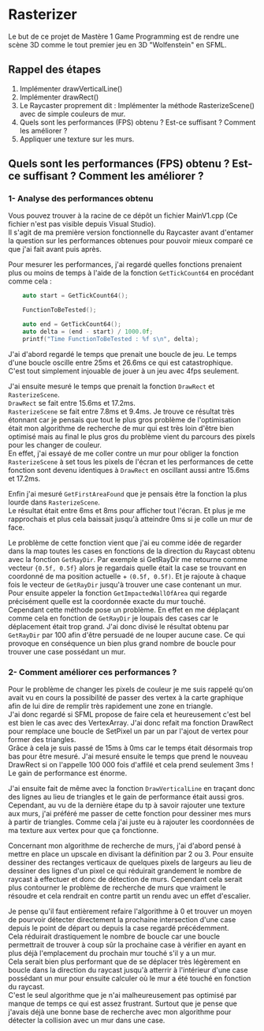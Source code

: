 # Rasterizer

Le but de ce projet de Mastère 1 Game Programming est de rendre une scène 3D comme le tout premier jeu en 3D "Wolfenstein" en SFML.

## Rappel des étapes
1. Implémenter drawVerticalLine()
2. Implémenter drawRect()
3. Le Raycaster proprement dit : Implémenter la méthode RasterizeScene() avec de simple couleurs de mur.
4. Quels sont les performances (FPS) obtenu ? Est-ce suffisant ? Comment les améliorer ?
5. Appliquer une texture sur les murs.
  
  
  
## Quels sont les performances (FPS) obtenu ? Est-ce suffisant ? Comment les améliorer ?  
  
### 1- Analyse des performances obtenu
  
Vous pouvez trouver à la racine de ce dépôt un fichier MainV1.cpp (Ce fichier n'est pas visible depuis Visual Studio).  
Il s'agit de ma première version fonctionnelle du Raycaster avant d'entamer la question sur les performances obtenues pour pouvoir mieux comparé ce que j'ai fait avant puis après.  
  
Pour mesurer les performances, j'ai regardé quelles fonctions prenaient plus ou moins de temps à l'aide de la fonction `GetTickCount64` en procédant comme cela :

```cpp
    auto start = GetTickCount64();

    FunctionToBeTested();

    auto end = GetTickCount64();
    auto delta = (end - start) / 1000.0f;
    printf("Time FunctionToBeTested : %f s\n", delta);
```

J'ai d'abord regardé le temps que prenait une boucle de jeu. Le temps d'une boucle oscille entre 25ms et 26.6ms ce qui est catastrophique.  
C'est tout simplement injouable de jouer à un jeu avec 4fps seulement.  

J'ai ensuite mesuré le temps que prenait la fonction `DrawRect` et `RasterizeScene`.  
`DrawRect` se fait entre 15.6ms et 17.2ms.  
`RasterizeScene` se fait entre 7.8ms et 9.4ms. 
Je trouve ce résultat très étonnant car je pensais que tout le plus gros problème de l'optimisation était mon algorithme de recherche de mur qui est très loin d'être bien optimisé mais au final le plus gros du problème vient du parcours des pixels pour les changer de couleur.  
En effet, j'ai essayé de me coller contre un mur pour obliger la fonction `RasterizeScene` à set tous les pixels de l'écran et les performances de cette fonction sont devenu identiques à `DrawRect` en oscillant aussi antre 15.6ms et 17.2ms.  
  
Enfin j'ai mesuré `GetFirstAreaFound` que je pensais être la fonction la plus lourde dans `RasterizeScene`.  
Le résultat était entre 6ms et 8ms pour afficher tout l'écran. Et plus je me rapprochais et plus cela baissait jusqu'à atteindre 0ms si je colle un mur de face.
 
Le problème de cette fonction vient que j'ai eu comme idée de regarder dans la map toutes les cases en fonctions de la direction du Raycast obtenu avec la fonction `GetRayDir`. Par exemple si GetRayDir me retourne comme vecteur `{0.5f, 0.5f}` alors je regardais quelle était la case se trouvant en  coordonné de ma position actuelle + `(0.5f, 0.5f)`. Et je rajoute à chaque fois le vecteur de `GetRayDir` jusqu'à trouver une case contenant un mur. Pour ensuite appeler la fonction `GetImpactedWallOfArea` qui regarde précisément quelle est la coordonnée exacte du mur touché.  
Cependant cette méthode pose un problème. En effet en me déplaçant comme cela en fonction de `GetRayDir` je loupais des cases car le déplacement était trop grand. 
J'ai donc divisé le résultat obtenu par `GetRayDir` par 100 afin d'être persuadé de ne louper aucune case. Ce qui provoque en conséquence un bien plus grand nombre de boucle pour trouver une case possédant un mur.  
  
### 2- Comment améliorer ces performances ?
  
Pour le problème de changer les pixels de couleur je me suis rappelé qu'on avait vu en cours la possibilité de passer des vertex à la carte graphique afin de lui dire de remplir très rapidement une zone en triangle.  
J'ai donc regardé si SFML propose de faire cela et heureusement c'est bel est bien le cas avec des VertexArray.
J'ai donc refait ma fonction DrawRect pour remplace une boucle de SetPixel un par un par l'ajout de vertex pour former des triangles.   
Grâce à cela je suis passé de 15ms à 0ms car le temps était désormais trop bas pour être mesuré.
J'ai mesuré ensuite le temps que prend le nouveau DrawRect si on l'appelle 100 000 fois d'affilé et cela prend seulement 3ms ! Le gain de performance est énorme.   
   
J'ai ensuite fait de même avec la fonction `DrawVerticalLine` en traçant donc des lignes au lieu de triangles et le gain de performance était aussi gros. Cependant, au vu de la dernière étape du tp à savoir rajouter une texture aux murs, j'ai préféré me passer de cette fonction pour dessiner mes murs à partir de triangles. Comme cela j'ai juste eu à rajouter les coordonnées de ma texture aux vertex pour que ça fonctionne.  
    
    
Concernant mon algorithme de recherche de murs, j'ai d'abord pensé à mettre en place un upscale en divisant la définition par 2 ou 3. Pour ensuite dessiner des rectanges verticaux de quelques pixels de largeurs au lieu de dessiner des lignes d'un pixel ce qui réduirait grandement le nombre de raycast à effectuer et donc de détection de murs.
Cependant cela serait plus contourner le problème de recherche de murs que vraiment le résoudre et cela rendrait en contre partit un rendu avec un effet d'escalier.    
  
Je pense qu'il faut entièrement refaire l'algorithme à 0 et trouver un moyen de pourvoir détecter directement la prochaine intersection d'une case depuis le point de départ ou depuis la case regardé précédemment.     
Cela réduirait drastiquement le nombre de boucle car une boucle permettrait de trouver à coup sûr la prochaine case à vérifier en ayant en plus déjà l'emplacement du prochain mur touché s'il y a un mur.    
Cela serait bien plus performant que de se déplacer très légèrement en boucle dans la direction du raycast jusqu'à atterrir à l'intérieur d'une case possédant un mur pour ensuite calculer où le mur a été touché en fonction du raycast.  
C'est le seul algorithme que je n'ai malheureusement pas optimisé par manque de temps ce qui est assez frustrant.
Surtout que je pense que j'avais déjà une bonne base de recherche avec mon algorithme pour détecter la collision avec un mur dans une case.  